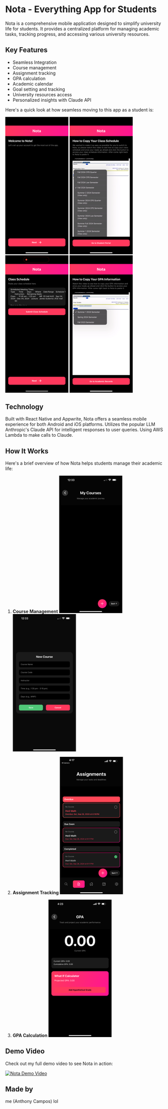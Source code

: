 # Nota - Everything App for Students

Nota is a comprehensive mobile application designed to simplify university life for students. It provides a centralized platform for managing academic tasks, tracking progress, and accessing various university resources.

## Key Features
- Seamless Integration
- Course management
- Assignment tracking
- GPA calculation
- Academic calendar
- Goal setting and tracking
- University resources access
- Personalized insights with Claude API

Here's a quick look at how seamless moving to this app as a student is:

<img src="NotaPics&Vids/IMG_3242.PNG" alt="Nota SignUp Features" width="200"/>
<img src="NotaPics&Vids/IMG_3243.PNG" alt="Nota SignUp Features" width="200"/>
<img src="NotaPics&Vids/IMG_3247.PNG" alt="Nota SignUp Features" width="200"/>
<img src="NotaPics&Vids/IMG_3249.PNG" alt="Nota SignUp Features" width="200"/>

## Technology
Built with React Native and Appwrite, Nota offers a seamless mobile experience for both Android and iOS platforms.
Utilizes the popular LLM Anthropic's Claude API for intelligent responses to user queries. Using AWS Lambda to make calls to Claude.

## How It Works
Here's a brief overview of how Nota helps students manage their academic life:

1. **Course Management**
   <img src="NotaPics&Vids/IMG_3284.PNG" alt="Course Management" width="200"/>
   <img src="NotaPics&Vids/IMG_3285.PNG" alt="Course Management" width="200"/>

2. **Assignment Tracking**
   <img src="NotaPics&Vids/IMG_3256.PNG" alt="Assignment Tracking" width="200"/>

3. **GPA Calculation**
   <img src="NotaPics&Vids/IMG_3273.PNG" alt="GPA Calculator" width="200"/>

## Demo Video
Check out my full demo video to see Nota in action:

[![Nota Demo Video](path_to_video_thumbnail.jpg)](path_to_full_demo_video.mp4)

## Made by
me (Anthony Campos) lol

